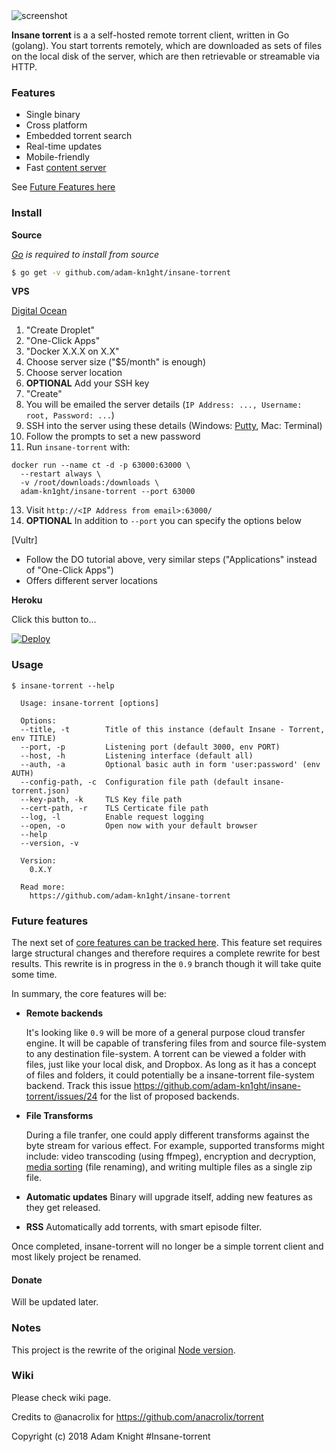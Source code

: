 <img src="https://user-images.githubusercontent.com/15851231/41191283-8f4e751e-6c06-11e8-85e3-1ffed5a6fd44.png" alt="screenshot"/>

**Insane torrent** is a a self-hosted remote torrent client, written in Go (golang). You start torrents remotely, which are downloaded as sets of files on the local disk of the server, which are then retrievable or streamable via HTTP.

### Features

* Single binary
* Cross platform
* Embedded torrent search
* Real-time updates
* Mobile-friendly
* Fast [content server](http://golang.org/pkg/net/http/#ServeContent)

See [Future Features here](#future-features)

### Install

<!-- **Binaries**

[![Releases](https://img.shields.io/github/release/adam-kn1ght/insane-torrent.svg)](https://github.com/adam-kn1ght/insane-torrent/releases) [![Releases](https://img.shields.io/github/downloads/adam-kn1ght/insane-torrent/total.svg)](https://github.com/adam-kn1ght/insane-torrent/releases)

See [the latest release](https://github.com/adam-kn1ght/insane-torrent/releases/latest) or download and install it now with

```
curl https://i.adamknight.com/insane-torrent! | bash
```

*Tip*: [Auto-run `insane-torrent` on boot](https://github.com/adam-kn1ght/insane-torrent/wiki/Auto-Run-on-Reboot)

**Docker**

[![Docker Pulls](https://img.shields.io/docker/pulls/adam-kn1ght/insane-torrent.svg)][dockerhub] [![Image Size](https://images.microbadger.com/badges/image/adam-kn1ght/insane-torrent.svg)][dockerhub]

[dockerhub]: https://hub.docker.com/r/adam-kn1ght/insane-torrent/

``` sh
$ docker run -d -p 3000:3000 -v /path/to/my/downloads:/downloads adam-kn1ght/insane-torrent
```
-->
**Source**

*[Go](https://golang.org/dl/) is required to install from source*

``` sh
$ go get -v github.com/adam-kn1ght/insane-torrent
```

**VPS**

[Digital Ocean](https://m.do.co/c/011fa87fde07)

  <!--1. [Sign up with free $10 credit](https://m.do.co/c/011fa87fde07)-->
  1. "Create Droplet"
  2. "One-Click Apps"
  3. "Docker X.X.X on X.X"
  4. Choose server size ("$5/month" is enough)
  5. Choose server location
  6. **OPTIONAL** Add your SSH key
  7. "Create"
  8. You will be emailed the server details (`IP Address: ..., Username: root, Password: ...`)
  9. SSH into the server using these details (Windows: [Putty](https://the.earth.li/~sgtatham/putty/latest/x86/putty.exe), Mac: Terminal)
  10. Follow the prompts to set a new password
  11. Run `insane-torrent` with:

    docker run --name ct -d -p 63000:63000 \
      --restart always \
      -v /root/downloads:/downloads \
      adam-kn1ght/insane-torrent --port 63000

  13. Visit `http://<IP Address from email>:63000/`
  14. **OPTIONAL** In addition to `--port` you can specify the options below

[Vultr]<!--(http://www.vultr.com/?ref=6947403-3B)-->

<!--* [Sign up with free $10 credit here](http://www.vultr.com/?ref=6947403-3B)-->
* Follow the DO tutorial above, very similar steps ("Applications" instead of "One-Click Apps")
* Offers different server locations

<!--[AWS](https://aws.amazon.com)-->

**Heroku**

<p>Click this button to...</p>
<p>
<a href="https://heroku.com/deploy" rel="nofollow"><img src="https://camo.githubusercontent.com/c0824806f5221ebb7d25e559568582dd39dd1170/68747470733a2f2f7777772e6865726f6b7563646e2e636f6d2f6465706c6f792f627574746f6e2e706e67" alt="Deploy" data-canonical-src="https://www.herokucdn.com/deploy/button.png" style="max-width:100%;"></a>
</p>

### Usage

```
$ insane-torrent --help

  Usage: insane-torrent [options]

  Options:
  --title, -t        Title of this instance (default Insane - Torrent, env TITLE)
  --port, -p         Listening port (default 3000, env PORT)
  --host, -h         Listening interface (default all)
  --auth, -a         Optional basic auth in form 'user:password' (env AUTH)
  --config-path, -c  Configuration file path (default insane-torrent.json)
  --key-path, -k     TLS Key file path
  --cert-path, -r    TLS Certicate file path
  --log, -l          Enable request logging
  --open, -o         Open now with your default browser
  --help
  --version, -v

  Version:
    0.X.Y

  Read more:
    https://github.com/adam-kn1ght/insane-torrent

```

### Future features

The next set of [core features can be tracked here](https://github.com/adam-kn1ght/insane-torrent/issues?q=is%3Aopen+is%3Aissue+label%3Acore-feature). This feature set requires large structural changes and therefore requires a complete rewrite for best results. This rewrite is in progress in the `0.9` branch though it will take quite some time.

In summary, the core features will be:

* **Remote backends**

  It's looking like `0.9` will be more of a general purpose cloud transfer engine. It will be capable of transfering files from and source file-system to any destination file-system. A torrent can be viewed a folder with files, just like your local disk, and Dropbox. As long as it has a concept of files and folders, it could potentially be a insane-torrent file-system backend. Track this issue https://github.com/adam-kn1ght/insane-torrent/issues/24 for the list of proposed backends.

* **File Transforms**

  During a file tranfer, one could apply different transforms against the byte stream for various effect. For example, supported transforms might include: video transcoding (using ffmpeg), encryption and decryption, [media sorting](https://github.com/adam-kn1ght/insane-torrent/issues/4) (file renaming), and writing multiple files as a single zip file.

* **Automatic updates** Binary will upgrade itself, adding new features as they get released.

* **RSS** Automatically add torrents, with smart episode filter.

Once completed, insane-torrent will no longer be a simple torrent client and most likely project be renamed.

#### Donate

Will be updated later.
<!--
If you'd like to buy me a coffee or more, you can donate via [PayPal](https://www.paypal.com/cgi-bin/webscr?cmd=_xclick&business=dev%40jpillora%2ecom&lc=AU&item_name=Open%20Source%20Donation&button_subtype=services&currency_code=USD&bn=PP%2dBuyNowBF%3abtn_buynowCC_LG%2egif%3aNonHosted) or BitCoin `1AxEWoz121JSC3rV8e9MkaN9GAc5Jxvs4`.

-->

### Notes

This project is the rewrite of the original [Node version](https://github.com/jpillora/node-torrent-cloud).

### Wiki

Please check wiki page.

<!--
![overview](https://docs.google.com/drawings/d/1ekyeGiehwQRyi6YfFA4_tQaaEpUaS8qihwJ-s3FT_VU/pub?w=606&h=305)
-->

Credits to @anacrolix for https://github.com/anacrolix/torrent

Copyright (c) 2018 Adam Knight #Insane-torrent
